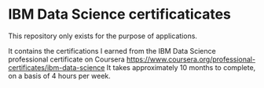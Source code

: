 # IBM Data Science certificaticates

This repository only exists for the purpose of applications.

It contains the certifications I earned from the IBM Data Science professional certificate on Coursera
https://www.coursera.org/professional-certificates/ibm-data-science
It takes approximately 10 months to complete, on a basis of 4 hours per week.
